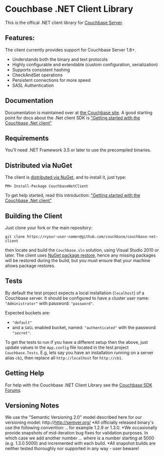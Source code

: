 # Couchbase .NET Client Library

This is the offical .NET client library for [Couchbase Server](http://couchbase.com).

## Features:

The client currently provides support for Couchbase Server 1.8+.

* Understands both the binary and text protocols
* Highly configurable and extendable (custom configuration, serialization)
* Supports consistent hashing
* CheckAndSet operations
* Persistent connections for more speed
* SASL Authentication

## Documentation
Documentation is maintained over at [the Couchbase site](http://www.couchbase.com/documentation). A good starting point for docs about the .Net client SDK is ["Getting started with the Couchbase .Net client"](http://www.couchbase.com/communities/net/getting-started)

## Requirements
You'll need .NET Framework 3.5 or later to use the precompiled binaries.

## Distributed via NuGet
The client is [distributed via NuGet](https://nuget.org/packages/CouchbaseNetClient/), and to install it, just type:

    PM> Install-Package CouchbaseNetClient

To get help started, read this introduction: ["Getting started with the Couchbase .Net client"](http://www.couchbase.com/communities/net/getting-started)

## Building the Client

Just clone your fork or the main repository:

    git clone https://<your-user-name>@github.com/couchbase/couchbase-net-client

then locate and build the `Couchbase.sln` solution, using Visual Studio 2010 or later. The client uses [NuGet package restore](http://docs.nuget.org/docs/workflows/using-nuget-without-committing-packages), hence any missing packages will be restored during the build, but you must ensure that your machine allows package restores.

## Tests
By default the test project expects a local installation (`localhost`) of a Couchbase server. It should be configured to have a cluster user name: `"Administrator"` with password: `"password"`.

Expected buckets are:

- `"default"`
- and a `SASL` enabled bucket, named: `"authenticated"` with the password: `"secret"`.

To get the tests to run if you have a different setup then the above, just update values in the `App.config` file located in the test project `Couchbase.Tests`. E.g, lets say you have an installation running on a server alias `cb1`, then replace all `http://localhost` for `http://cb1`.

## Getting Help

For help with the Couchbase .NET Client Library see the [Couchbase SDK Forums](http://www.couchbase.com/forums/sdks/sdks).

## Versioning Notes

We use the "Semantic Versioning 2.0" model described here for our versioning model: http://http://semver.org/
*All officially released binary's use the following convention: <MAJOR>.<MINOR>.<PATCH> for example 1.2.9 or 1.3.0.
*We occasionally provide snapshots of mid-iteration bug fixes for validation purposes. In which case we add another number <MAJOR>.<MINOR>.<PATCH>.<SNAPSHOT> where <SNAPSHOT> is a number starting at 5000 (e.g. 1.3.0.5000) and incremented with each build.
*All snapshot builds are neither tested thoroughly nor supported in any way - user beware!
